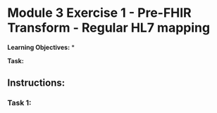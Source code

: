 # Module 3 Exercise 1 - Pre-FHIR Transform - Regular HL7 mapping

**Learning Objectives:** 
* 

**Task:** 

## Instructions:

### Task 1: 